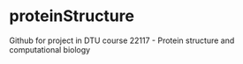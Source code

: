# proteinStructure
Github for project in DTU course 22117 - Protein structure and computational biology
